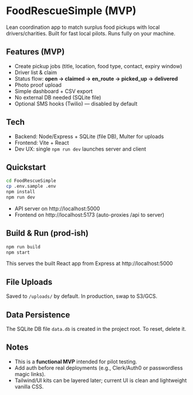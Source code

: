# FoodRescueSimple (MVP)

Lean coordination app to match surplus food pickups with local drivers/charities. 
Built for fast local pilots. Runs fully on your machine.

## Features (MVP)
- Create pickup jobs (title, location, food type, contact, expiry window)
- Driver list & claim
- Status flow: **open → claimed → en_route → picked_up → delivered**
- Photo proof upload
- Simple dashboard + CSV export
- No external DB needed (SQLite file)
- Optional SMS hooks (Twilio) — disabled by default

## Tech
- Backend: Node/Express + SQLite (file DB), Multer for uploads
- Frontend: Vite + React
- Dev UX: single `npm run dev` launches server and client

## Quickstart
```bash
cd FoodRescueSimple
cp .env.sample .env
npm install
npm run dev
```
- API server on http://localhost:5000
- Frontend on http://localhost:5173 (auto-proxies /api to server)

## Build & Run (prod-ish)
```bash
npm run build
npm start
```
This serves the built React app from Express at http://localhost:5000

## File Uploads
Saved to `/uploads/` by default. In production, swap to S3/GCS.

## Data Persistence
The SQLite DB file `data.db` is created in the project root. To reset, delete it.

## Notes
- This is a **functional MVP** intended for pilot testing.
- Add auth before real deployments (e.g., Clerk/Auth0 or passwordless magic links).
- Tailwind/UI kits can be layered later; current UI is clean and lightweight vanilla CSS.
